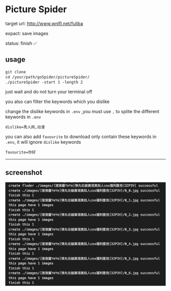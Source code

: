 # Picture Spider

target url: http://www.wnlfl.net/fuliba

expact: save images

status: finish ✅

## usage

```
git clone
cd /your/path/goSpider/pictureSpider/
./pictureSpider -start 1 -length 2
```
just wait and do not turn your terminal off

you also can filter the keywords which you dislike

change the dislike keywords in `.env` ,you must use `,` to splite the different keywords in `.env`
```
dislike=秀人网,动漫
```

you can also add `favourite` to download only contain these keywords in `.env`, it will ignore `dislike` keywords
```
favourite=你好
```


<hr />

## screenshot

<img src="https://github.com/zmisgod/goSpider/blob/master/demo/run.png">